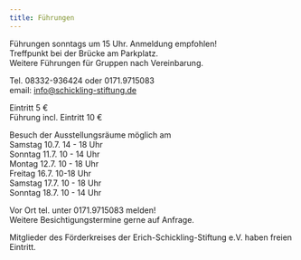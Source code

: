 ```yaml
---
title: Führungen
---
```


Führungen sonntags um 15 Uhr. Anmeldung empfohlen!    
Treffpunkt bei der Brücke am Parkplatz.   
Weitere Führungen für Gruppen nach Vereinbarung.   
  
Tel. 08332-936424 oder 0171.9715083    
email: info@schickling-stiftung.de  

Eintritt 5 €  
Führung incl. Eintritt 10 € 

  

Besuch der Ausstellungsräume möglich am     
Samstag  10.7. 14 - 18 Uhr    
Sonntag 11.7. 10 - 14 Uhr   
Montag 12.7. 10 - 18 Uhr  
Freitag 16.7. 10-18 Uhr  
Samstag 17.7. 10 - 18 Uhr  
Sonntag 18.7. 10 - 14 Uhr   

Vor Ort tel. unter 0171.9715083 melden!  
Weitere Besichtigungstermine gerne auf Anfrage.


Mitglieder des Förderkreises der Erich-Schickling-Stiftung e.V. haben freien Eintritt.








